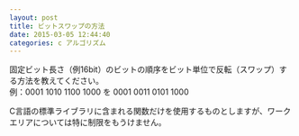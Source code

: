 ```yaml
---
layout: post
title: ビットスワップの方法
date: 2015-03-05 12:44:40
categories: c アルゴリズム
---
```

<p>固定ビット長さ（例16bit）のビットの順序をビット単位で反転（スワップ）する方法を教えてください。<br>
例：0001 1010 1100 1000 を 0001 0011 0101 1000</p>

<p>C言語の標準ライブラリに含まれる関数だけを使用するものとしますが、ワークエリアについては特に制限をもうけません。</p>

